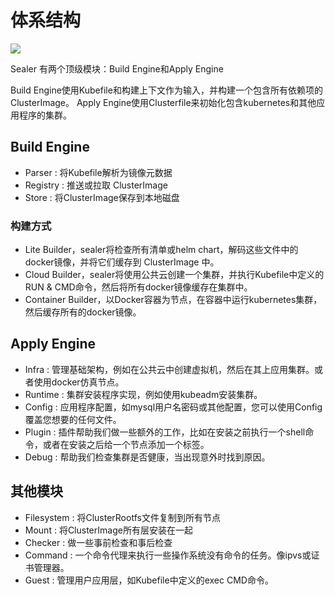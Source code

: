 # 体系结构

![](https://user-images.githubusercontent.com/8912557/133879086-f13e3e37-65c3-43e2-977c-e8ebf8c8fb34.png)

Sealer 有两个顶级模块：Build Engine和Apply Engine

Build Engine使用Kubefile和构建上下文作为输入，并构建一个包含所有依赖项的ClusterImage。
Apply Engine使用Clusterfile来初始化包含kubernetes和其他应用程序的集群。

## Build Engine

* Parser : 将Kubefile解析为镜像元数据
* Registry : 推送或拉取 ClusterImage
* Store : 将ClusterImage保存到本地磁盘

### 构建方式

* Lite Builder，sealer将检查所有清单或helm chart，解码这些文件中的docker镜像，并将它们缓存到 ClusterImage 中。
* Cloud Builder，sealer将使用公共云创建一个集群，并执行Kubefile中定义的RUN & CMD命令，然后将所有docker镜像缓存在集群中。
* Container Builder，以Docker容器为节点，在容器中运行kubernetes集群，然后缓存所有的docker镜像。

## Apply Engine

* Infra : 管理基础架构，例如在公共云中创建虚拟机，然后在其上应用集群。或者使用docker仿真节点。
* Runtime : 集群安装程序实现，例如使用kubeadm安装集群。
* Config : 应用程序配置，如mysql用户名密码或其他配置，您可以使用Config覆盖您想要的任何文件。
* Plugin : 插件帮助我们做一些额外的工作，比如在安装之前执行一个shell命令，或者在安装之后给一个节点添加一个标签。
* Debug : 帮助我们检查集群是否健康，当出现意外时找到原因。

## 其他模块

* Filesystem : 将ClusterRootfs文件复制到所有节点
* Mount : 将ClusterImage所有层安装在一起
* Checker : 做一些事前检查和事后检查
* Command : 一个命令代理来执行一些操作系统没有命令的任务。像ipvs或证书管理器。
* Guest : 管理用户应用层，如Kubefile中定义的exec CMD命令。
